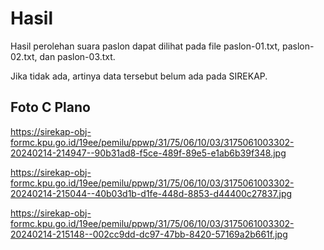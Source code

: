 # Hasil

Hasil perolehan suara paslon dapat dilihat pada file paslon-01.txt, paslon-02.txt, dan paslon-03.txt.

Jika tidak ada, artinya data tersebut belum ada pada SIREKAP.

## Foto C Plano

https://sirekap-obj-formc.kpu.go.id/19ee/pemilu/ppwp/31/75/06/10/03/3175061003302-20240214-214947--90b31ad8-f5ce-489f-89e5-e1ab6b39f348.jpg

https://sirekap-obj-formc.kpu.go.id/19ee/pemilu/ppwp/31/75/06/10/03/3175061003302-20240214-215044--40b03d1b-d1fe-448d-8853-d44400c27837.jpg

https://sirekap-obj-formc.kpu.go.id/19ee/pemilu/ppwp/31/75/06/10/03/3175061003302-20240214-215148--002cc9dd-dc97-47bb-8420-57169a2b661f.jpg
